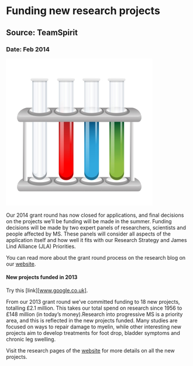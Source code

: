 # Funding new research projects
## Source: TeamSpirit
### Date: Feb 2014

![Test Tubes][3]

Our 2014 grant round has now closed for applications, and final decisions on the projects we’ll be funding will be made in the summer.
Funding decisions will be made by two expert panels of researchers, scientists and people affected by MS. These panels will consider all aspects of the application itself and how well it fits with our Research Strategy and James Lind Alliance (JLA) Priorities.

You can read more about the grant round process on the research blog on our [website][1].

#### New projects funded in 2013

Try this [link][www.google.co.uk].

From our 2013 grant round we’ve committed funding to 18 new projects, totalling £2.1 million. This takes our total spend on research since 1956 to £148 million (in today’s money).Research into progressive MS is a priority area, and this is reflected in the new projects funded. Many studies are focused on ways to repair damage to myelin, while other interesting new projects aim to develop treatments for foot drop, bladder symptoms and chronic leg swelling.

Visit the research pages of the [website][2] for more details on all the new projects.

[1]: http://www.mssociety.org.uk/ms-support/practical-and-financial-help/work-and-money/grants "MS Society Grants"
[2]: http://www.mssociety.org.uk/ms-news-research/ms-research "MS Society Research"
[3]: test_tubes.jpg "Picture: Test Tubes by digitalart from freedigitalphotos.net"
